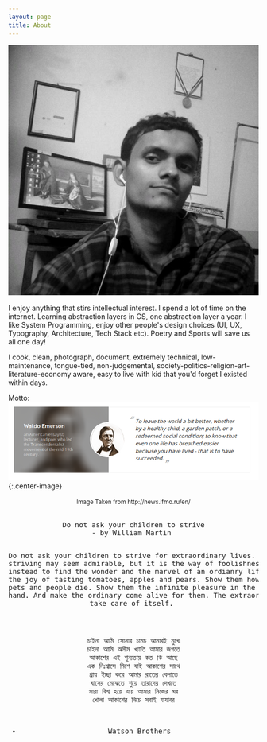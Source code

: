 ```yaml
---
layout: page
title: About
---
```


<p align="center"> 
<img src="/post_images/ove.jpg">
</p>

I enjoy anything that stirs intellectual interest. I spend a lot of time on the internet. Learning abstraction layers in CS, one abstraction layer a year. I like System Programming, enjoy other people's design choices (UI, UX, Typography, Architecture, Tech Stack etc). Poetry and Sports will save us all one day!

I cook, clean, photograph, document, extremely technical, low-maintenance, tongue-tied, non-judgemental, society-politics-religion-art-literature-economy aware, easy to live with kid that you'd forget I existed within days. 

Motto: 
![Favourite Quote: To leave the world a bit better, whether by a healthy child, a graden pathch, or a redeemed social condition; to know that even one life has breathed easier because you have lived - that is to have succeeded](/post_images/about/itmo.png){:.center-image}
<center> <small>Image Taken from http://news.ifmo.ru/en/</small> </center> <br>



<center>
<pre>
Do not ask your children to strive
- by William Martin 


Do not ask your children 
to strive for extraordinary lives. 
Such striving may seem admirable,
but it is the way of foolishness. 
Help them instead to find the wonder 
and the marvel of an ordianry life. 
Show them the joy of tasting tomatoes, apples and pears. 
Show them how to cry 
when pets and people die. 
Show them the infinite pleasure 
in the touch of a hand. 
And make the ordinary come alive for them. 
The extraordinary will take care of itself. 
</pre>
</center>
<br>

<center>
<pre>
চাইনা আমি সোনার চামচ আমারই মুখে
চাইনা আমি অসীম খ্যাতি আমার জগতে
আকাশের এই শূন্যতায় কত কি আছে
এক নিঃশ্বাসে মিশে যাই আকাশের সাথে
প্রায় ইচ্ছা করে আমার রাতের বেলাতে
ঘাসের মেঝেতে শুয়ে তারাদের দেখতে
সারা বিশ্ব হয়ে যায় আমার নিজের ঘর
খোলা আকাশের নিচে সবাই যাযাবর

- Watson Brothers
</pre>
</center>
<br>
